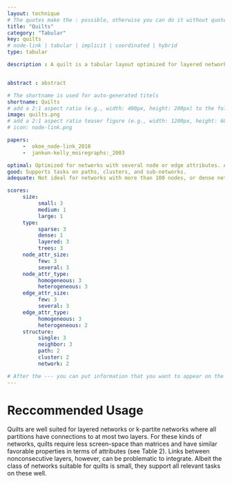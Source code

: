 ```yaml
---
layout: technique
# The quotes make the : possible, otherwise you can do it without quotes
title: "Quilts"
category: "Tabular"
key: quilts
# node-link | tabular | implicit | coordinated | hybrid 
type: tabular

description : A quilt is a tabular layout optimized for layered networks. Quilts are similar to an adjacency matrix in that nodes are represented as either rows or columns, and edges are shown in the cells at the intersection of the source and target nodes. The main difference between quilts and adjacency matrices is that nodes are assumed to be partitioned into layers, and no links exist between a link of a given layer.


abstract : abstract

# The shortname is used for auto-generated titels
shortname: Quilts
# add a 2:1 aspect ratio (e.g., width: 400px, height: 200px) to the folder /assets/images/papers/
image: quilts.png
# add a 2:1 aspect ratio teaser figure (e.g., width: 1200px, height: 600px) to the folder /assets/images/papers/
# icon: node-link.png

papers:
     -  okoe_node-link_2018
     -  jankun-kelly_moiregraphs:_2003

optimal: Optimized for networks with several node or edge attributes. Also ideal for tasks on single nodes and neighbors.
good: Supports tasks on paths, clusters, and sub-networks.    
adequate: Not ideal for networks with more than 100 nodes, or dense networks. 

scores:
     size: 
          small: 3
          medium: 1
          large: 1
     type: 
          sparse: 3
          dense: 1
          layered: 3
          trees: 3
     node_attr_size: 
          few: 3
          several: 3
     node_attr_type: 
          homogeneous: 3
          heterogeneous: 3
     edge_attr_size: 
          few: 3
          several: 3
     edge_attr_type: 
          homogeneous: 3
          heterogeneous: 2
     structure: 
          single: 3
          neighbor: 3
          path: 2
          cluster: 2
          network: 2

# After the --- you can put information that you want to appear on the website using markdown formatting or HTML. A good example are acknowledgements, extra references, an erratum, etc.
---
```


# Reccommended Usage

Quilts are well suited for layered networks
or k-partite networks where all partitions have connections to at
most two layers. For these kinds of networks, quilts require less
screen-space than matrices and have similar favorable properties
in terms of attributes (see Table 2). Links between nonconsecutive
layers, however, can be problematic to integrate. Albeit the class of
networks suitable for quilts is small, they support all relevant tasks
on these well.


